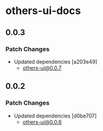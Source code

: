 # others-ui-docs

## 0.0.3

### Patch Changes

- Updated dependencies [a203e49]
  - others-ui@0.0.7

## 0.0.2

### Patch Changes

- Updated dependencies [d0be707]
  - others-ui@0.0.6
